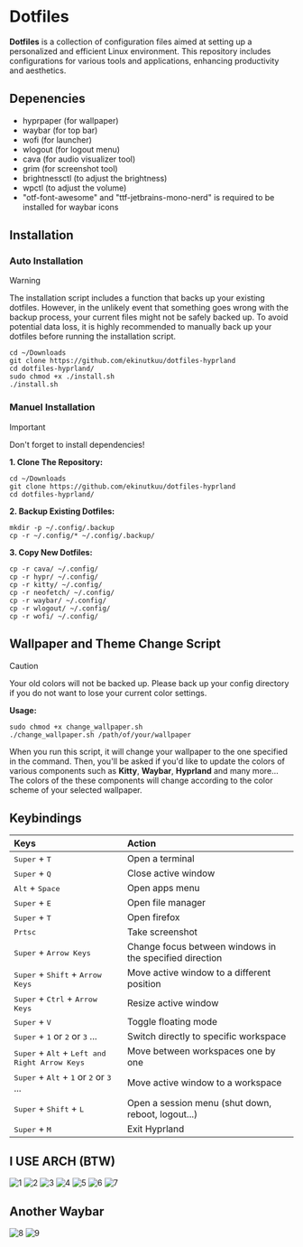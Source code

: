 # Dotfiles

**Dotfiles** is a collection of configuration files aimed at setting up a personalized and efficient Linux environment. This repository includes configurations for various tools and applications, enhancing productivity and aesthetics.

## Depenencies
- hyprpaper (for wallpaper)
- waybar (for top bar)
- wofi (for launcher)
- wlogout (for logout menu)
- cava (for audio visualizer tool)
- grim (for screenshot tool)
- brightnessctl (to adjust the brightness)
- wpctl (to adjust the volume)
- "otf-font-awesome" and "ttf-jetbrains-mono-nerd" is required to be installed for waybar icons

## Installation

### Auto Installation

> [!Warning]
> The installation script includes a function that backs up your existing dotfiles. However, in the unlikely event that something goes wrong with the
> backup process, your current files might not be safely backed up. To avoid potential data loss, it is highly recommended to manually back up your
> dotfiles before running the installation script.

    cd ~/Downloads
    git clone https://github.com/ekinutkuu/dotfiles-hyprland
    cd dotfiles-hyprland/
    sudo chmod +x ./install.sh
    ./install.sh

### Manuel Installation

> [!IMPORTANT]
> Don't forget to install dependencies!

**1. Clone The Repository:**

    cd ~/Downloads
    git clone https://github.com/ekinutkuu/dotfiles-hyprland
    cd dotfiles-hyprland/

**2. Backup Existing Dotfiles:**

    mkdir -p ~/.config/.backup
    cp -r ~/.config/* ~/.config/.backup/

**3. Copy New Dotfiles:**

    cp -r cava/ ~/.config/
    cp -r hypr/ ~/.config/
    cp -r kitty/ ~/.config/
    cp -r neofetch/ ~/.config/
    cp -r waybar/ ~/.config/
    cp -r wlogout/ ~/.config/
    cp -r wofi/ ~/.config/

## Wallpaper and Theme Change Script

> [!Caution]
> Your old colors will not be backed up. Please back up your config directory if you do not want to lose your current color settings.

**Usage:**

    sudo chmod +x change_wallpaper.sh
    ./change_wallpaper.sh /path/of/your/wallpaper

When you run this script, it will change your wallpaper to the one specified in the command. Then, you'll be asked if you'd like to update the colors of various components such as **Kitty**, **Waybar**, **Hyprland** and many more... The colors of the these components will change according to the color scheme of your selected wallpaper.

## Keybindings

| Keys                                                                                  | Action                                                   |
| :------------------------------------------------------------------------------------ | :------------------------------------------------------- |
| <kbd>Super</kbd> + <kbd>T</kbd>                                                       | Open a terminal                                          |
| <kbd>Super</kbd> + <kbd>Q</kbd>                                                       | Close active window                                      |
| <kbd>Alt</kbd> + <kbd>Space</kbd>                                                     | Open apps menu                                           |
| <kbd>Super</kbd> + <kbd>E</kbd>                                                       | Open file manager                                        |
| <kbd>Super</kbd> + <kbd>T</kbd>                                                       | Open firefox                                             |
| <kbd>Prtsc</kbd>                                                                      | Take screenshot                                          |
| <kbd>Super</kbd> + <kbd>Arrow Keys</kbd>                                              | Change focus between windows in the specified direction  |
| <kbd>Super</kbd> + <kbd>Shift</kbd> + <kbd>Arrow Keys</kbd>                           | Move active window to a different position               |
| <kbd>Super</kbd> + <kbd>Ctrl</kbd> + <kbd>Arrow Keys</kbd>                            | Resize active window                                     |
| <kbd>Super</kbd> + <kbd>V</kbd>                                                       | Toggle floating mode                                     |
| <kbd>Super</kbd> + <kbd>1</kbd> or <kbd>2</kbd> or <kbd>3</kbd> ...                   | Switch directly to specific workspace                    |
| <kbd>Super</kbd> + <kbd>Alt</kbd> + <kbd>Left and Right Arrow Keys</kbd>              | Move between workspaces one by one                       |
| <kbd>Super</kbd> + <kbd>Alt</kbd> + <kbd>1</kbd> or <kbd>2</kbd> or <kbd>3</kbd> ...  | Move active window to a workspace                        |
| <kbd>Super</kbd> + <kbd>Shift</kbd> + <kbd>L</kbd>                                    | Open a session menu (shut down, reboot, logout...)       |
| <kbd>Super</kbd> + <kbd>M</kbd>                                                       | Exit Hyprland                                            |

## I USE ARCH (BTW)

![1](.screenshots/0.png)
![2](.screenshots/1.png)
![3](.screenshots/2.png)
![4](.screenshots/3.png)
![5](.screenshots/4.png)
![6](.screenshots/5.png)
![7](.screenshots/6.png)

## Another Waybar
![8](.screenshots/7.png)
![9](.screenshots/8.png)
